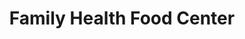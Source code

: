 ---
title: "Family Health Food Center"
url: /covington/family-health-food-center/
shop: health food
---